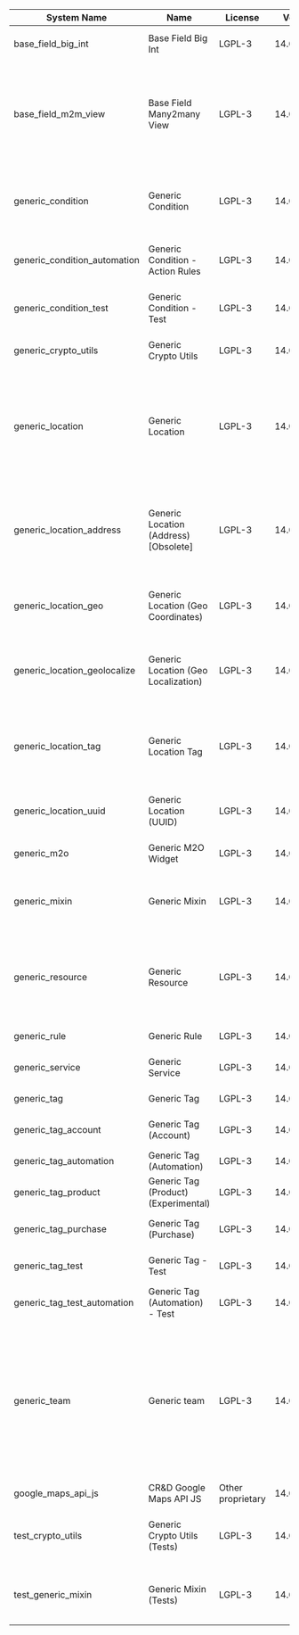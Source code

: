 | System Name | Name | License | Version | Summary | Price |
|---|---|---|---|---|---|
| base_field_big_int | Base Field Big Int | LGPL-3 | 14.0.0.2.0 | BigInt field implementation for Odoo |  |
| base_field_m2m_view | Base Field Many2many View | LGPL-3 | 14.0.0.2.0 | Adds Many2manyView field implementation for Odoo. Useful in cases when m2m relation computed via Postgresql View |  |
| generic_condition | Generic Condition | LGPL-3 | 14.0.1.16.0 | Create generic conditions on which you         can program some logic in Odoo objects |  |
| generic_condition_automation | Generic Condition - Action Rules | LGPL-3 | 14.0.1.1.1 | Generic Conditions (Integration with Action Rules) |  |
| generic_condition_test | Generic Condition - Test | LGPL-3 | 14.0.1.8.0 | Generic Conditions - Tests (do not install manualy) |  |
| generic_crypto_utils | Generic Crypto Utils | LGPL-3 | 14.0.0.4.0 | Technical utils to add encryption to other addons |  |
| generic_location | Generic Location | LGPL-3 | 14.0.2.0.0 | Allows you to make an abstract description of the         objects location relative to the general location         (for example: house3 -> office5 -> room2 -> table5) |  |
| generic_location_address | Generic Location (Address) [Obsolete] | LGPL-3 | 14.0.1.6.0 | The functionality of this module was merged into the 'generic_location' module, thus this module could be safely removed. |  |
| generic_location_geo | Generic Location (Geo Coordinates) | LGPL-3 | 14.0.1.2.0 | Generic Location (Add geocoordinates to generic locations) |  |
| generic_location_geolocalize | Generic Location (Geo Localization) | LGPL-3 | 14.0.1.5.0 | Generic Location (Automaticaly determine geo coordinates         for location by its address) |  |
| generic_location_tag | Generic Location Tag | LGPL-3 | 14.0.1.3.0 | This addon provides integration betwen *Generic         Location* and *Generic Tag* addons |  |
| generic_location_uuid | Generic Location (UUID) | LGPL-3 | 14.0.1.4.0 | Generic Location (Add UUID to generic locations) |  |
| generic_m2o | Generic M2O Widget | LGPL-3 | 14.0.1.5.0 | Generic Many2one widget |  |
| generic_mixin | Generic Mixin | LGPL-3 | 14.0.1.71.0 | Technical module with generic mixins, that may help to build other modules |  |
| generic_resource | Generic Resource | LGPL-3 | 14.0.1.38.0 | Provides the ability to create and categorize         various resources that can be used in other Odoo modules. |  |
| generic_rule | Generic Rule | LGPL-3 | 14.0.1.1.1 | Adds new top-level menu 'rules' |  |
| generic_service | Generic Service | LGPL-3 | 14.0.1.19.0 | Create and manage service catalog |  |
| generic_tag | Generic Tag | LGPL-3 | 14.0.2.7.0 | Generic tag management. |  |
| generic_tag_account | Generic Tag (Account) | LGPL-3 | 14.0.1.2.0 | Generic tag integration with account addon |  |
| generic_tag_automation | Generic Tag (Automation) | LGPL-3 | 14.0.1.2.0 |  |  |
| generic_tag_product | Generic Tag (Product) (Experimental) | LGPL-3 | 14.0.1.2.0 | Generic tag integration with product addon |  |
| generic_tag_purchase | Generic Tag (Purchase) | LGPL-3 | 14.0.1.2.0 | Generic tag integration with purchase addon |  |
| generic_tag_test | Generic Tag - Test | LGPL-3 | 14.0.1.4.0 | Generic Tag - Tests (do not install manualy) |  |
| generic_tag_test_automation | Generic Tag (Automation) - Test | LGPL-3 | 14.0.1.1.0 |  |  |
| generic_team | Generic team | LGPL-3 | 14.0.1.14.0 | With this module you can create teams and add         users to them, which allows you to perform group         actions (such as assigning a responsible team         instead of one person) while working with Odoo applications. |  |
| google_maps_api_js | CR&D Google Maps API JS | Other proprietary | 14.0.0.3.0 |  |  |
| test_crypto_utils | Generic Crypto Utils (Tests) | LGPL-3 | 14.0.0.10.0 | Technical module that have to be used to test Generic Crypto Utils module |  |
| test_generic_mixin | Generic Mixin (Tests) | LGPL-3 | 14.0.0.18.0 | Technical module that have to be used to test Generic Mixin module |  |

